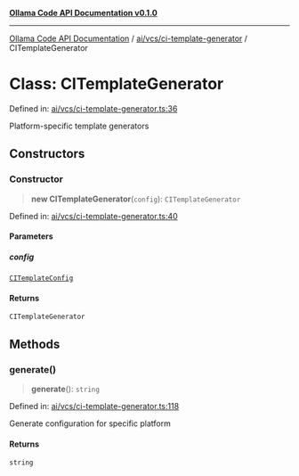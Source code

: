 [**Ollama Code API Documentation v0.1.0**](../../../../README.md)

***

[Ollama Code API Documentation](../../../../modules.md) / [ai/vcs/ci-template-generator](../README.md) / CITemplateGenerator

# Class: CITemplateGenerator

Defined in: [ai/vcs/ci-template-generator.ts:36](https://github.com/erichchampion/ollama-code/blob/ca3d01d6583b7059317fc460806efc2977c21eee/ollama-code/src/ai/vcs/ci-template-generator.ts#L36)

Platform-specific template generators

## Constructors

### Constructor

> **new CITemplateGenerator**(`config`): `CITemplateGenerator`

Defined in: [ai/vcs/ci-template-generator.ts:40](https://github.com/erichchampion/ollama-code/blob/ca3d01d6583b7059317fc460806efc2977c21eee/ollama-code/src/ai/vcs/ci-template-generator.ts#L40)

#### Parameters

##### config

[`CITemplateConfig`](../interfaces/CITemplateConfig.md)

#### Returns

`CITemplateGenerator`

## Methods

### generate()

> **generate**(): `string`

Defined in: [ai/vcs/ci-template-generator.ts:118](https://github.com/erichchampion/ollama-code/blob/ca3d01d6583b7059317fc460806efc2977c21eee/ollama-code/src/ai/vcs/ci-template-generator.ts#L118)

Generate configuration for specific platform

#### Returns

`string`

